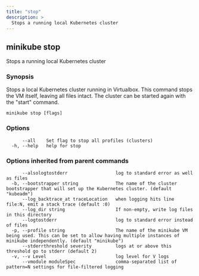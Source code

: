 ```yaml
---
title: "stop"
description: >
  Stops a running local Kubernetes cluster
---
```




## minikube stop

Stops a running local Kubernetes cluster

### Synopsis

Stops a local Kubernetes cluster running in Virtualbox. This command stops the VM
itself, leaving all files intact. The cluster can be started again with the "start" command.

```
minikube stop [flags]
```

### Options

```
      --all    Set flag to stop all profiles (clusters)
  -h, --help   help for stop
```

### Options inherited from parent commands

```
      --alsologtostderr                  log to standard error as well as files
  -b, --bootstrapper string              The name of the cluster bootstrapper that will set up the Kubernetes cluster. (default "kubeadm")
      --log_backtrace_at traceLocation   when logging hits line file:N, emit a stack trace (default :0)
      --log_dir string                   If non-empty, write log files in this directory
      --logtostderr                      log to standard error instead of files
  -p, --profile string                   The name of the minikube VM being used. This can be set to allow having multiple instances of minikube independently. (default "minikube")
      --stderrthreshold severity         logs at or above this threshold go to stderr (default 2)
  -v, --v Level                          log level for V logs
      --vmodule moduleSpec               comma-separated list of pattern=N settings for file-filtered logging
```

